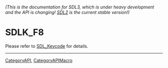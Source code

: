 ###### (This is the documentation for SDL3, which is under heavy development and the API is changing! [SDL2](https://wiki.libsdl.org/SDL2/) is the current stable version!)
# SDLK_F8

Please refer to [SDL_Keycode](SDL_Keycode) for details.

----
[CategoryAPI](CategoryAPI), [CategoryAPIMacro](CategoryAPIMacro)

